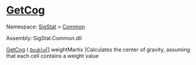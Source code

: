 # [GetCog](./ArrayExtension-100663390.md)

Namespace: [SigStat]() > [Common](./../README.md)

Assembly: SigStat.Common.dll

[GetCog](./ArrayExtension-100663390.md) ( [`Double`](https://docs.microsoft.com/en-us/dotnet/api/System.Double)[] weightMartix )Calculates the center of gravity, assuming that each cell contains  a weight value
